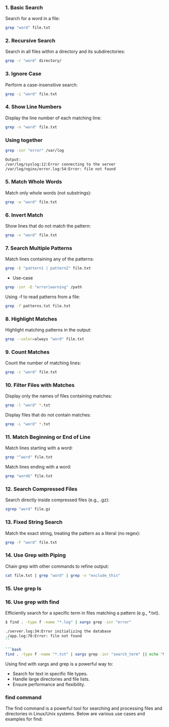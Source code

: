 
### 1. Basic Search
Search for a word in a file:
```bash
grep "word" file.txt
```
### 2. Recursive Search
Search in all files within a directory and its subdirectories:
```bash
grep -r "word" directory/
```
### 3. Ignore Case
Perform a case-insensitive search:
```bash
grep -i "word" file.txt
```
### 4. Show Line Numbers
Display the line number of each matching line:
```bash
grep -n "word" file.txt
```
### Using together
```bash
grep -inr "error" /var/log

Output:
/var/log/syslog:12:Error connecting to the server
/var/log/nginx/error.log:54:Error: file not found
```
### 5. Match Whole Words
Match only whole words (not substrings):
```bash
grep -w "word" file.txt
```
### 6. Invert Match
Show lines that do not match the pattern:
```bash
grep -v "word" file.txt
```
### 7. Search Multiple Patterns
Match lines containing any of the patterns:
```bash
grep -E "pattern1 | pattern2" file.txt
```
* Use-case
```bash
grep -inr -E "error|warning" /path
```
Using -f to read patterns from a file:
```bash
grep -f patterns.txt file.txt
```
### 8. Highlight Matches
Highlight matching patterns in the output:
```bash
grep --color=always "word" file.txt
```
### 9. Count Matches
Count the number of matching lines:
```bash
grep -c "word" file.txt
```
### 10. Filter Files with Matches
Display only the names of files containing matches:

```bash
grep -l "word" *.txt
```
Display files that do not contain matches:

```bash
grep -L "word" *.txt
```
### 11. Match Beginning or End of Line
Match lines starting with a word:
```bash
grep "^word" file.txt
```
Match lines ending with a word:
```bash
grep "word$" file.txt
```
### 12. Search Compressed Files
Search directly inside compressed files (e.g., .gz):
```bash
zgrep "word" file.gz
```
### 13. Fixed String Search
Match the exact string, treating the pattern as a literal (no regex):
```bash
grep -F "word" file.txt
```
### 14. Use Grep with Piping
Chain grep with other commands to refine output:
```bash
cat file.txt | grep "word" | grep -v "exclude_this"
```

### 15. Use grep ls

### 16. Use grep with find
Efficiently search for a specific term in files matching a pattern (e.g., *.txt). 

```bash
$ find . -type f -name "*.log" | xargs grep -inr "error"

./server.log:34:Error initializing the database
./app.log:78:Error: file not found
``

```bash
find . -type f -name "*.txt" | xargs grep -inr "search_term" || echo "No matches found"
```
Using find with xargs and grep is a powerful way to:

* Search for text in specific file types.
* Handle large directories and file lists.
* Ensure performance and flexibility.


### find command
The find command is a powerful tool for searching and processing files and directories in Linux/Unix systems. Below are various use cases and examples for find:
  
